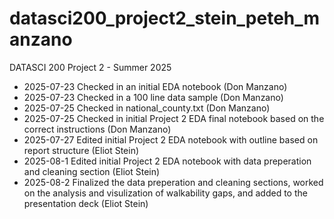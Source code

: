 # datasci200_project2_stein_peteh_manzano
DATASCI 200 Project 2 - Summer 2025

- 2025-07-23 Checked in an initial EDA notebook (Don Manzano)
- 2025-07-23 Checked in a 100 line data sample (Don Manzano)
- 2025-07-25 Checked in national_county.txt (Don Manzano)
- 2025-07-25 Checked in initial Project 2 EDA final notebook based on the correct instructions (Don Manzano) 
- 2025-07-27 Edited initial Project 2 EDA notebook with outline based on report structure (Eliot Stein)
- 2025-08-1 Edited initial Project 2 EDA notebook with data preperation and cleaning section  (Eliot Stein)
- 2025-08-2 Finalized the data preperation and cleaning sections, worked on the analysis and visulization of walkability gaps, and added to the presentation deck (Eliot Stein)
